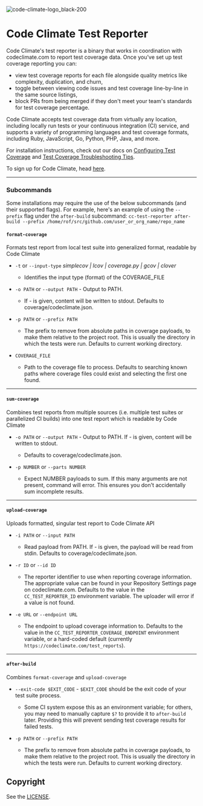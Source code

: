 ![code-climate-logo_black-200](https://user-images.githubusercontent.com/18341459/47682820-32937480-db93-11e8-9d81-e5052a22453b.png)

# Code Climate Test Reporter

Code Climate's test reporter is a binary that works in coordination with codeclimate.com to report test coverage data. Once you've set up test coverage reporting you can:
* view test coverage reports for each file alongside quality metrics like complexity, duplication, and churn,
* toggle between viewing code issues and test coverage line-by-line in the same source listings,
* block PRs from being merged if they don't meet your team's standards for test coverage percentage.

Code Climate accepts test coverage data from virtually any location, including locally run tests or your continuous integration (CI) service, and supports a variety of programming languages and test coverage formats, including Ruby, JavaScript, Go, Python, PHP, Java, and more.

For installation instructions, check out our docs on [Configuring Test Coverage](https://docs.codeclimate.com/docs/configuring-test-coverage) and [Test Coverage Troubleshooting Tips](https://docs.codeclimate.com/docs/test-coverage-troubleshooting-tips).

To sign up for Code Climate, head [here](https://codeclimate.com/quality/pricing/).

---

### Subcommands

Some installations may require the use of the below subcommands (and their supported flags). For example, here's an example of using the `--prefix` flag under the `after-build` subcommand: ```cc-test-reporter after-build --prefix /home/rof/src/github.com/user_or_org_name/repo_name```

#### `format-coverage` 
Formats test report from local test suite into generalized format, readable by Code Climate

- `-t` or  `--input-type` *simplecov | lcov | coverage.py | gcov | clover* 
  - Identifies the input type (format) of the COVERAGE_FILE

- `-o PATH` or  `--output PATH` - Output to PATH. 
  - If - is given, content will be written to stdout. Defaults to coverage/codeclimate.json.

- `-p PATH` or `--prefix PATH` 
  - The prefix to remove from absolute paths in coverage payloads, to make them relative to the project root. This is usually the directory in which the tests were run. Defaults to current working directory.

- `COVERAGE_FILE` 
  - Path to the coverage file to process. Defaults to searching known paths where coverage files could exist and selecting the first one found.

---

#### `sum-coverage` 
Combines test reports from multiple sources (i.e. multiple test suites or parallelized CI builds) into one test report which is readable by Code Climate

- `-o PATH` or  `--output PATH` - Output to PATH. If - is given, content will be written to stdout. 
  - Defaults to coverage/codeclimate.json.

- `-p NUMBER` or `--parts NUMBER` 
  - Expect NUMBER payloads to sum. If this many arguments are not present, command will error. This ensures you don't accidentally sum incomplete results.


---


#### `upload-coverage` 
Uploads formatted, singular test report to Code Climate API

- `-i PATH` or `--input PATH` 
  - Read payload from PATH. If - is given, the payload will be read from stdin. Defaults to coverage/codeclimate.json.

- `-r ID` or  `--id ID` 
  - The reporter identifier to use when reporting coverage information. The appropriate value can be found in your Repository Settings page on codeclimate.com. Defaults to the value in the `CC_TEST_REPORTER_ID` environment variable. The uploader will error if a value is not found.

- `-e URL` or `--endpoint URL` 
  - The endpoint to upload coverage information to. Defaults to the value in the `CC_TEST_REPORTER_COVERAGE_ENDPOINT` environment variable, or a hard-coded default (currently `https://codeclimate.com/test_reports`).

---

#### `after-build` 
Combines `format-coverage` and `upload-coverage`

- `--exit-code $EXIT_CODE` - `$EXIT_CODE` should be the exit code of your test suite process. 
  - Some CI system expose this as an environment variable; for others, you may need to manually capture `$?` to provide it to `after-build` later. Providing this will prevent sending test coverage results for failed tests.
  
- `-p PATH` or `--prefix PATH` 
  - The prefix to remove from absolute paths in coverage payloads, to make them relative to the project root. This is usually the directory in which the tests were run. Defaults to current working directory.



## Copyright

See the [LICENSE](https://github.com/codeclimate/test-reporter/blob/master/LICENSE).

